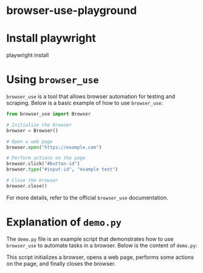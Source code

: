 # browser-use-playground

# Install playwright
playwright install

# Using `browser_use`
`browser_use` is a tool that allows browser automation for testing and scraping. Below is a basic example of how to use `browser_use`:

```python
from browser_use import Browser

# Initialize the browser
browser = Browser()

# Open a web page
browser.open("https://example.com")

# Perform actions on the page
browser.click("#button-id")
browser.type("#input-id", "example text")

# Close the browser
browser.close()
```

For more details, refer to the official `browser_use` documentation.

# Explanation of `demo.py`
The `demo.py` file is an example script that demonstrates how to use `browser_use` to automate tasks in a browser. Below is the content of `demo.py`:

This script initializes a browser, opens a web page, performs some actions on the page, and finally closes the browser.